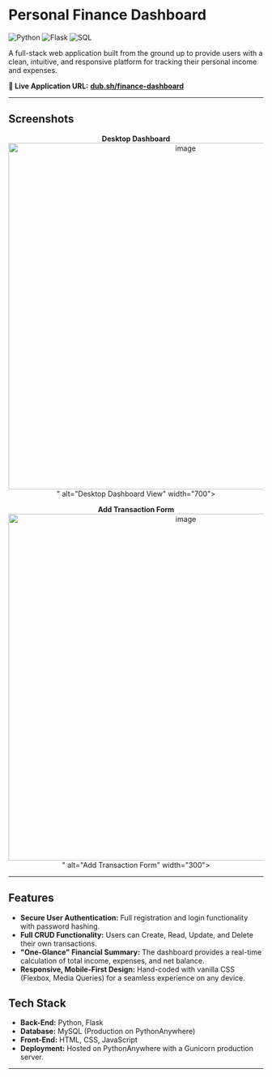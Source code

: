 # Personal Finance Dashboard

![Python](https://img.shields.io/badge/python-3.10+-blue.svg) ![Flask](https://img.shields.io/badge/flask-%23000.svg?style=flat&logo=flask&logoColor=white) ![SQL](https://img.shields.io/badge/sql-%23336791.svg?style=flat&logo=mysql&logoColor=white)

A full-stack web application built from the ground up to provide users with a clean, intuitive, and responsive platform for tracking their personal income and expenses.

**🚀 Live Application URL:** [**dub.sh/finance-dashboard**](https://dub.sh/finance-dashboard)

---

## Screenshots

<p align="center">
  <strong>Desktop Dashboard</strong><br>
  <img src="<img width="1293" height="684" alt="image" src="https://github.com/user-attachments/assets/8cea2b76-1f96-46eb-8297-8345a1effcfe" />
" alt="Desktop Dashboard View" width="700">
</p>
<p align="center">
  <strong>Add Transaction Form</strong><br>
  <img src="<img width="1295" height="685" alt="image" src="https://github.com/user-attachments/assets/6baa5271-0d39-4631-a0bb-d3b74df3a3ea" />
" alt="Add Transaction Form" width="300">
</p>

---

## Features

*   **Secure User Authentication:** Full registration and login functionality with password hashing.
*   **Full CRUD Functionality:** Users can Create, Read, Update, and Delete their own transactions.
*   **"One-Glance" Financial Summary:** The dashboard provides a real-time calculation of total income, expenses, and net balance.
*   **Responsive, Mobile-First Design:** Hand-coded with vanilla CSS (Flexbox, Media Queries) for a seamless experience on any device.

## Tech Stack

*   **Back-End:** Python, Flask
*   **Database:** MySQL (Production on PythonAnywhere)
*   **Front-End:** HTML, CSS, JavaScript
*   **Deployment:** Hosted on PythonAnywhere with a Gunicorn production server.

---
